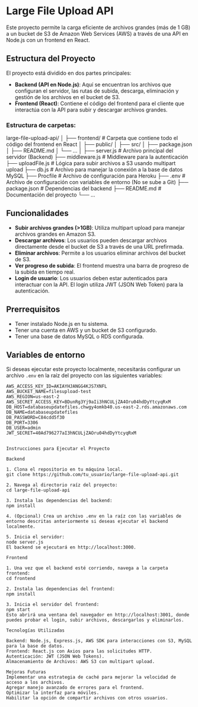 # Large File Upload API

Este proyecto permite la carga eficiente de archivos grandes (más de 1 GB) a un bucket de S3 de Amazon Web Services (AWS) a través de una API en Node.js con un frontend en React.

## Estructura del Proyecto

El proyecto está dividido en dos partes principales:

- **Backend (API en Node.js)**: Aquí se encuentran los archivos que configuran el servidor, las rutas de subida, descarga, eliminación y gestión de los archivos en el bucket de S3.
- **Frontend (React)**: Contiene el código del frontend para el cliente que interactúa con la API para subir y descargar archivos grandes.

### Estructura de carpetas:

large-file-upload-api/
│
├── frontend/           # Carpeta que contiene todo el código del frontend en React
│   ├── public/
│   ├── src/
│   ├── package.json
│   ├── README.md
│   └── ...
│
├── server.js           # Archivo principal del servidor (Backend)
├── middleware.js       # Middleware para la autenticación
├── uploadFile.js       # Lógica para subir archivos a S3 usando multipart upload
├── db.js               # Archivo para manejar la conexión a la base de datos MySQL
├── Procfile            # Archivo de configuración para Heroku
├── .env                # Archivo de configuración con variables de entorno (No se sube a Git)
├── package.json        # Dependencias del backend
├── README.md           # Documentación del proyecto
└── ...

## Funcionalidades

- **Subir archivos grandes (>1GB)**: Utiliza multipart upload para manejar archivos grandes en Amazon S3.
- **Descargar archivos**: Los usuarios pueden descargar archivos directamente desde el bucket de S3 a través de una URL prefirmada.
- **Eliminar archivos**: Permite a los usuarios eliminar archivos del bucket de S3.
- **Ver progreso de subida**: El frontend muestra una barra de progreso de la subida en tiempo real.
- **Login de usuario**: Los usuarios deben estar autenticados para interactuar con la API. El login utiliza JWT (JSON Web Token) para la autenticación.

## Prerrequisitos

- Tener instalado Node.js en tu sistema.
- Tener una cuenta en AWS y un bucket de S3 configurado.
- Tener una base de datos MySQL o RDS configurada.

## Variables de entorno

Si deseas ejecutar este proyecto localmente, necesitarás configurar un archivo `.env` en la raíz del proyecto con las siguientes variables:

```plaintext
AWS_ACCESS_KEY_ID=AKIAYHJANGG4KJS7XNFL
AWS_BUCKET_NAME=filesupload-test
AWS_REGION=us-east-2
AWS_SECRET_ACCESS_KEY=BDunRg3Yj9aIi3hNCULjZA4Oru04hdDyYtcyqRxM
DB_HOST=databaseupdatefiles.chwgy4omkb40.us-east-2.rds.amazonaws.com
DB_NAME=databaseupdatefiles
DB_PASSWORD=C84cdd5f30
DB_PORT=3306
DB_USER=admin
JWT_SECRET=40Ad796277aI3hNCULjZAOru04hdDyYtcyqRxM


Instrucciones para Ejecutar el Proyecto

Backend

1. Clona el repositorio en tu máquina local.
git clone https://github.com/tu_usuario/large-file-upload-api.git

2. Navega al directorio raíz del proyecto:
cd large-file-upload-api

3. Instala las dependencias del backend:
npm install

4. (Opcional) Crea un archivo .env en la raíz con las variables de entorno descritas anteriormente si deseas ejecutar el backend localmente.

5. Inicia el servidor:
node server.js
El backend se ejecutará en http://localhost:3000.

Frontend

1. Una vez que el backend esté corriendo, navega a la carpeta frontend:
cd frontend

2. Instala las dependencias del frontend:
npm install

3. Inicia el servidor del frontend:
npm start
Esto abrirá una ventana del navegador en http://localhost:3001, donde puedes probar el login, subir archivos, descargarlos y eliminarlos.

Tecnologías Utilizadas

Backend: Node.js, Express.js, AWS SDK para interacciones con S3, MySQL para la base de datos.
Frontend: React.js con Axios para las solicitudes HTTP.
Autenticación: JWT (JSON Web Tokens).
Almacenamiento de Archivos: AWS S3 con multipart upload.

Mejoras Futuras
Implementar una estrategia de caché para mejorar la velocidad de acceso a los archivos.
Agregar manejo avanzado de errores para el frontend.
Optimizar la interfaz para móviles.
Habilitar la opción de compartir archivos con otros usuarios.
